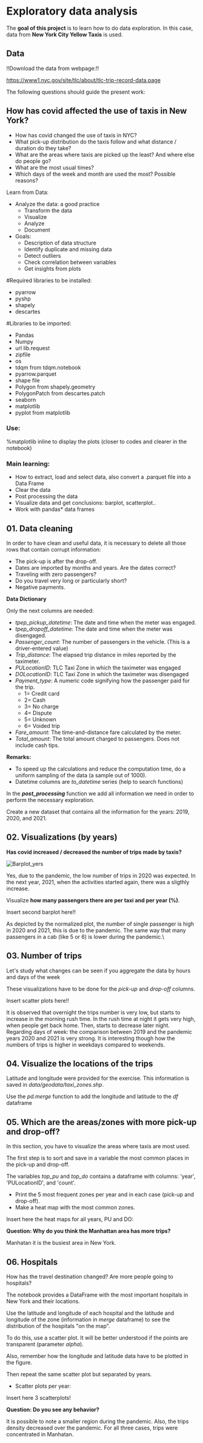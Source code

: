 # Exploratory data analysis


The **goal of this project** is to learn how to do data exploration. In this case, data from **New York City Yellow Taxis** is used.

## Data  

!!Download the data from webpage:!!

https://www1.nyc.gov/site/tlc/about/tlc-trip-record-data.page


The following questions should guide the present work:

## How has covid affected the use of taxis in New York?

- How has covid changed the use of taxis in NYC?
- What pick-up distribution do the taxis follow and what distance / duration do they take?
- What are the areas where taxis are picked up the least? And where else do people go?
- What are the most usual times?
- Which days of the week and month are used the most? Possible reasons?

Learn from Data: 
- Analyze the data: a good practice 
	- Transform the data
	- Visualize
	- Analyze
	- Document
- Goals: 
	- Description of data structure
	- Identify duplicate and missing data
	- Detect outliers
	- Check correlation between variables
	- Get insights from plots

#Required libraries to be installed:
- pyarrow
- pyshp
- shapely
- descartes

#Libraries to be imported: 
- Pandas
- Numpy
- url lib.request
- zipfile
- os
- tdqm from tdqm.notebook
- pyarrow.parquet
- shape file
- Polygon from shapely.geometry
- PolygonPatch from descartes.patch
- seaborn
- matplotlib
- pyplot from matplotlib 

### Use:
%matplotlib inline to display the plots (closer to codes and clearer in the notebook)

### Main learning: 
- How to extract, load and select data, also convert a .parquet file into a Data Frame 
- Clear the data 
- Post processing the data
- Visualize data and get conclusions: barplot, scatterplot..
- Work with pandas* data frames


## 01. Data cleaning

In order to have clean and useful data, it is necessary to delete all those rows that contain corrupt information:
- The pick-up is after the drop-off.
- Dates are imported by months and years. Are the dates correct?
- Traveling with zero passengers?
- Do you travel very long or particularly short?
- Negative payments.

**Data Dictionary**

Only the next columns are needed:

- *tpep_pickup_datetime*: The date and time when the meter was engaged.
- *tpep_dropoff_datetime*: The date and time when the meter was disengaged. 
- *Passenger_count*: The number of passengers in the vehicle. (This is a driver-entered value)
- *Trip_distance*: The elapsed trip distance in miles reported by the taximeter.
- *PULocationID*: TLC Taxi Zone in which the taximeter was engaged
- *DOLocationID*: TLC Taxi Zone in which the taximeter was disengaged
- *Payment_type*: A numeric code signifying how the passenger paid for the trip. 
    - 1= Credit card
    - 2= Cash
    - 3= No charge
    - 4= Dispute
    - 5= Unknown
    - 6= Voided trip
- *Fare_amount*: The time-and-distance fare calculated by the meter.
- *Total_amount*: The total amount charged to passengers. Does not include cash tips.

**Remarks:**

- To speed up the calculations and reduce the computation time, do a uniform sampling of the data (a sample out of 1000).
- Datetime columns are *to_datetime* series (help to search functions)

In the ***post_processing*** function we add all information we need in order to perform the necessary exploration.

Create a new dataset that contains all the information for the years: 2019, 2020, and 2021.


## 02. Visualizations (by years)

**Has covid increased / decreased the number of trips made by taxis?**

![Barplot_yers](images/barplot_years.png)

Yes, due to the pandemic, the low number of trips in 2020 was expected. In the next year, 2021, when the activities started again, there was a sligthly increase. 

Visualize **how many passengers there are per taxi and per year (%)**.

Insert second barplot here!!

As depicted by the normalized plot, the number of single passenger is high in 2020 and 2021, this is due to the pandemic. The same way that many passengers in a cab (like 5 or 6) is lower during the pandemic.\

## 03. Number of trips

Let's study what changes can be seen if you aggregate the data by hours and days of the week

These visualizations have to be done for the *pick-up* and *drop-off* columns. 

Insert scatter plots here!!

It is observed that overnight the trips number is very low, but starts to increase in the morning rush time. In the rush time at night it gets very high, when people get back home. Then, starts to decrease later night.\
Regarding days of week:  the comparison between 2019 and the pandemic years 2020 and 2021 is very strong. It is interesting though how the numbers of trips is higher in weekdays compared to weekends. 


## 04. Visualize the locations of the trips

Latitude and longitude were provided for the exercise. This information is saved in *data/geodata/taxi_zones.shp*.

Use the *pd.merge* function to add the longitude and latitude to the *df* dataframe


## 05. Which are the areas/zones with more pick-up and drop-off?

In this section, you have to visualize the areas where taxis are most used.

The first step is to sort and save in a variable the most common places in the pick-up and drop-off.

The variables *top_pu* and *top_do* contains a dataframe with columns: 'year', 'PULocationID', and 'count'.

- Print the 5 most frequent zones per year and in each case (pick-up and drop-off).
- Make a heat map with the most common zones. 

Insert here the heat maps for all years, PU and DO:

**Question: Why do you think the Manhattan area has more trips?**

Manhatan it is the busiest area in New York.

## 06. Hospitals

How has the travel destination changed? Are more people going to hospitals?

The notebook provides a DataFrame with the most important hospitals in New York and their locations.

Use the latitude and longitude of each hospital and the latitude and longitude of the zone (information in *merge* dataframe) to see the distribution of the hospitals "on the map".

To do this, use a scatter plot. It will be better understood if the points are transparent (parameter *alpha*).

Also, remember how the longitude and latitude data have to be plotted in the figure.

Then repeat the same scatter plot but separated by years.

- Scatter plots per year:

Insert here 3 scatterplots!

**Question: Do you see any behavior?**

It is possible to note a smaller region during the pandemic. Also, the trips density decreased over the pandemic. For all three cases, trips were concentrated in Manhatan. 

